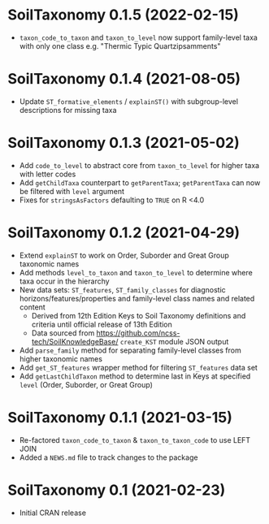# SoilTaxonomy 0.1.5 (2022-02-15)
 * `taxon_code_to_taxon` and `taxon_to_level` now support family-level taxa with only one class e.g. "Thermic Typic Quartzipsamments"
 
# SoilTaxonomy 0.1.4 (2021-08-05)
 * Update `ST_formative_elements` / `explainST()` with subgroup-level descriptions for missing taxa

# SoilTaxonomy 0.1.3 (2021-05-02)
 * Add `code_to_level` to abstract core from `taxon_to_level` for higher taxa with letter codes
 * Add `getChildTaxa` counterpart to `getParentTaxa`; `getParentTaxa` can now be filtered with `level` argument
 * Fixes for `stringsAsFactors` defaulting to `TRUE` on R <4.0

# SoilTaxonomy 0.1.2 (2021-04-29)
 * Extend `explainST` to work on Order, Suborder and Great Group taxonomic names
 * Add methods `level_to_taxon` and `taxon_to_level` to determine where taxa occur in the hierarchy 
 * New data sets: `ST_features`, `ST_family_classes` for diagnostic horizons/features/properties and family-level class names and related content
   * Derived from 12th Edition Keys to Soil Taxonomy definitions and criteria until official release of 13th Edition 
   * Data sourced from https://github.com/ncss-tech/SoilKnowledgeBase/ `create_KST` module JSON output
 * Add `parse_family` method for separating family-level classes from higher taxonomic names 
 * Add `get_ST_features` wrapper method for filtering `ST_features` data set 
 * Add `getLastChildTaxon` method to determine last in Keys at specified `level` (Order, Suborder, or Great Group)
 
# SoilTaxonomy 0.1.1 (2021-03-15)
 * Re-factored `taxon_code_to_taxon` & `taxon_to_taxon_code` to use LEFT JOIN
 * Added a `NEWS.md` file to track changes to the package

# SoilTaxonomy 0.1 (2021-02-23)
 * Initial CRAN release
